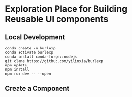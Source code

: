 # Exploration Place for Building Reusable UI components

## Local Development
```
conda create -n burlexp
conda activate burlexp
conda install conda-forge::nodejs
git clone https://github.com/yilinxia/burlexp
npm update
npm install
npm run dev -- --open
```

## Create a Component
